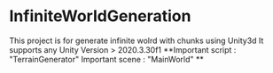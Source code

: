 # InfiniteWorldGeneration
This project is for generate infinite wolrd with chunks using Unity3d
It supports any Unity Version > 2020.3.30f1
**Important script : "TerrainGenerator"
Important scene : "MainWorld"
**
